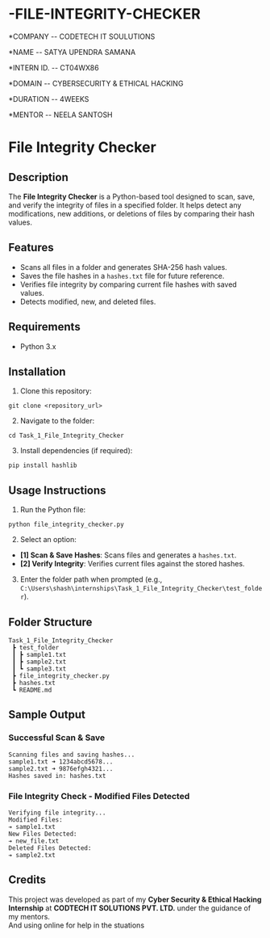 # -FILE-INTEGRITY-CHECKER

*COMPANY -- CODETECH IT SOULUTIONS

*NAME -- SATYA UPENDRA SAMANA

*INTERN ID. -- CT04WX86

*DOMAIN -- CYBERSECURITY & ETHICAL HACKING

*DURATION -- 4WEEKS

*MENTOR -- NEELA SANTOSH



# File Integrity Checker

## Description
The **File Integrity Checker** is a Python-based tool designed to scan, save, and verify the integrity of files in a specified folder. It helps detect any modifications, new additions, or deletions of files by comparing their hash values.

## Features
* Scans all files in a folder and generates SHA-256 hash values.  
* Saves the file hashes in a `hashes.txt` file for future reference.  
* Verifies file integrity by comparing current file hashes with saved values.  
* Detects modified, new, and deleted files.  

## Requirements
* Python 3.x

## Installation
1. Clone this repository:
```
git clone <repository_url>
```
2. Navigate to the folder:
```
cd Task_1_File_Integrity_Checker
```
3. Install dependencies (if required):
```
pip install hashlib
```

## Usage Instructions
1. Run the Python file:
```
python file_integrity_checker.py
```
2. Select an option:
* **[1] Scan & Save Hashes**: Scans files and generates a `hashes.txt`.  
* **[2] Verify Integrity**: Verifies current files against the stored hashes.  

3. Enter the folder path when prompted (e.g., `C:\Users\shash\internships\Task_1_File_Integrity_Checker\test_folder`).

## Folder Structure
```
Task_1_File_Integrity_Checker
 ┣ test_folder
 ┃ ┣ sample1.txt
 ┃ ┣ sample2.txt
 ┃ ┗ sample3.txt
 ┣ file_integrity_checker.py
 ┣ hashes.txt
 ┗ README.md
```

## Sample Output
### Successful Scan & Save
```
Scanning files and saving hashes...
sample1.txt ➜ 1234abcd5678...
sample2.txt ➜ 9876efgh4321...
Hashes saved in: hashes.txt
```

### File Integrity Check - Modified Files Detected
```
Verifying file integrity...
Modified Files:
➔ sample1.txt
New Files Detected:
➔ new_file.txt
Deleted Files Detected:
➔ sample2.txt
```

## Credits
This project was developed as part of my **Cyber Security & Ethical Hacking Internship** at **CODTECH IT SOLUTIONS PVT. LTD.** under the guidance of my mentors.  
  And using online for help in the stuations
  

